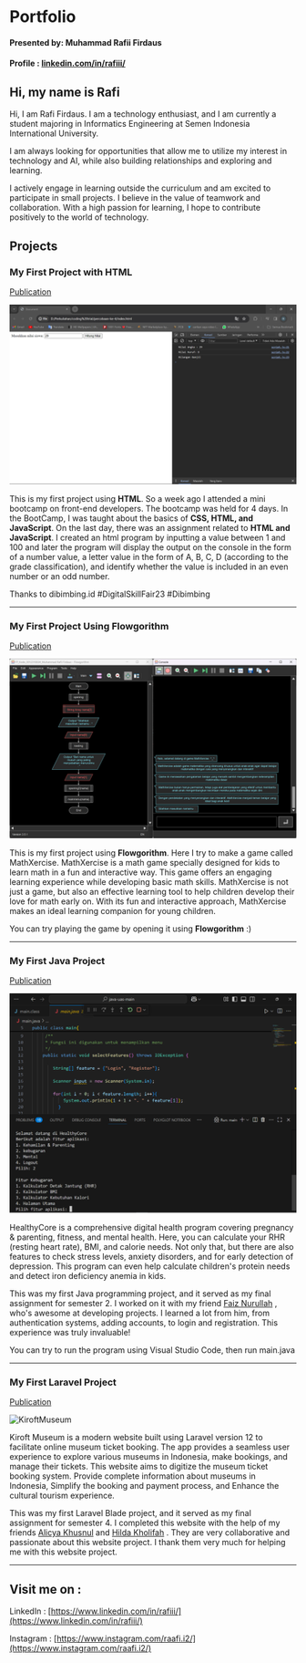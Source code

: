 # Portfolio
#### Presented by: Muhammad Rafii Firdaus
#### Profile : [linkedin.com/in/rafiii/](https://www.linkedin.com/in/rafiii/)

## Hi, my name is Rafi
Hi, I am Rafi Firdaus. I am a technology enthusiast, and I am currently a student majoring in Informatics Engineering at Semen Indonesia International University.

I am always looking for opportunities that allow me to utilize my interest in technology and AI, while also building relationships and exploring and learning.

I actively engage in learning outside the curriculum and am excited to participate in small projects. I believe in the value of teamwork and collaboration. With a high passion for learning, I hope to contribute positively to the world of technology.

## Projects
### My First Project with HTML
[Publication](https://github.com/RfiiF/My-first-project)

![first project html](assets/img/first_project_html.png)

This is my first project using **HTML**. So a week ago I attended a mini bootcamp on front-end developers. The bootcamp was held for 4 days. In the BootCamp, I was taught about the basics of **CSS, HTML, and JavaScript**. On the last day, there was an assignment related to **HTML and JavaScript**. I created an html program by inputting a value between 1 and 100 and later the program will display the output on the console in the form of a number value, a letter value in the form of A, B, C, D (according to the grade classification), and identify whether the value is included in an even number or an odd number.

Thanks to dibimbing.id
#DigitalSkillFair23 #Dibimbing

-----------------------------------------------------------------------------------------------------------------------------------------------------------

### My First Project Using Flowgorithm
[Publication](https://github.com/RfiiF/Game-MathXercise)

![first project flowgorithm](assets/img/game.png)

This is my first project using **Flowgorithm**. Here I try to make a game called MathXercise.
MathXercise is a math game specially designed for kids to learn math in a fun and interactive way. This game offers an engaging learning experience while developing basic math skills.
MathXercise is not just a game, but also an effective learning tool to help children develop their love for math early on. With its fun and interactive approach, MathXercise makes an ideal learning companion for young children.

You can try playing the game by opening it using **Flowgorithm** :)

--------------------------------------------------------------------------------------------------------------------------------------------------------

### My First Java Project
[Publication](https://github.com/RfiiF/HealthyCore)

![HealthyCore](assets/img/healthyCore.png)

HealthyCore is a comprehensive digital health program covering pregnancy & parenting, fitness, and mental health. Here, you can calculate your RHR (resting heart rate), BMI, and calorie needs. Not only that, but there are also features to check stress levels, anxiety disorders, and for early detection of depression. This program can even help calculate children's protein needs and detect iron deficiency anemia in kids.

This was my first Java programming project, and it served as my final assignment for semester 2. I worked on it with my friend [Faiz Nurullah](https://www.linkedin.com/in/faiznurullah/) , who's awesome at developing projects. I learned a lot from him, from authentication systems, adding accounts, to login and registration. This experience was truly invaluable!

You can try to run the program using Visual Studio Code, then run main.java

---------------------------------------------------------------------------------------------------------------------------------------------------------

### My First Laravel Project
[Publication](https://github.com/RafiiFirdaus/KiroftMuseum)

![KiroftMuseum]()

Kiroft Museum is a modern website built using Laravel version 12 to facilitate online museum ticket booking. The app provides a seamless user experience to explore various museums in Indonesia, make bookings, and manage their tickets. This website aims to digitize the museum ticket booking system.
Provide complete information about museums in Indonesia, Simplify the booking and payment process, and Enhance the cultural tourism experience.

This was my first Laravel Blade project, and it served as my final assignment for semester 4. I completed this website with the help of my friends [Alicya Khusnul]() and [Hilda Kholifah](https://www.linkedin.com/in/rahmadani-hilda-kholifah-4a15712a4/) . They are very collaborative and passionate about this website project. I thank them very much for helping me with this website project.

--------------------------------------------------------------------------------------------------------------------------------------------------------

## Visit me on :
LinkedIn : [https://www.linkedin.com/in/rafiii/](https://www.linkedin.com/in/rafiii/)

Instagram : [https://www.instagram.com/raafi.i2/](https://www.instagram.com/raafi.i2/)
